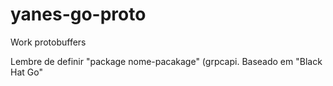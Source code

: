 # yanes-go-proto
Work protobuffers

Lembre de definir "package nome-pacakage"  (grpcapi.
Baseado em "Black Hat Go"
